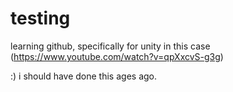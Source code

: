# testing
learning github, specifically for unity in this case (https://www.youtube.com/watch?v=qpXxcvS-g3g)

:) i should have done this ages ago.
